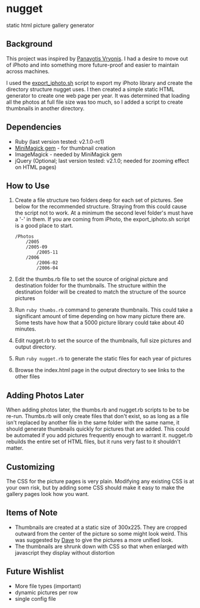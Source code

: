 nugget
======

static html picture gallery generator

## Background

This project was inspired by [Panayotis Vryonis](http://blog.vrypan.net/2013/05/20/leaving-iphoto-for-dropbox/). I had a desire to move out of iPhoto and into something more future-proof and easier to maintain across machines.

I used the [export_iphoto.sh](http://blog.vrypan.net/2013/05/20/leaving-iphoto-for-dropbox/export_iphoto.sh) script to export my iPhoto library and create the directory structure nugget uses. I then created a simple static HTML generator to create one web page per year. It was determined that loading all the photos at full file size was too much, so I added a script to create thumbnails in another directory.

## Dependencies

- Ruby (last version tested: v2.1.0-rc1)
- [MiniMagick gem](https://github.com/minimagick/minimagick) - for thumbnail
creation
- ImageMagick - needed by MiniMagick gem
- jQuery (Optional; last version tested: v2.1.0; needed for zooming effect on HTML pages)

## How to Use

1. Create a file structure two folders deep for each set of pictures. See below for the recommended structure. Straying from this could cause the script not to work. At a minimum the second level folder's must have a '-' in them. If you are coming from iPhoto, the export_iphoto.sh script is a good place to start.
    ```
    /Photos  
	    /2005
		/2005-09
		    /2005-11
	    /2006
		    /2006-02
	    	/2006-04	
    ```

2. Edit the thumbs.rb file to set the source of original picture and destination folder for the thumbnails. The structure within the destination folder will be created to match the structure of the source pictures
3. Run ``ruby thumbs.rb`` command to generate thumbnails. This could take a significant amount of time depending on how many picture there are. Some tests have how that a 5000 picture library could take about 40 minutes.
4. Edit nugget.rb to set the source of the thumbnails, full size pictures and output directory.
5. Run ``ruby nugget.rb`` to generate the static files for each year of pictures
6. Browse the index.html page in the output directory to see links to the other files

## Adding Photos Later

When adding photos later, the thumbs.rb and nugget.rb scripts to be to be re-run. Thumbs.rb will only create files that don't exist, so as long as a file isn't replaced by another file in the same folder with the same name, it should generate thumbnails quickly for pictures that are added. This could be automated if you add pictures frequently enough to warrant it. nugget.rb rebuilds the entire set of HTML files, but it runs very fast to it shouldn't matter.

## Customizing

The CSS for the picture pages is very plain. Modifying any existing CSS is at your own risk, but by adding some CSS should make it easy to make the gallery pages look how you want.

## Items of Note

- Thumbnails are created at a static size of 300x225. They are cropped outward from the center of the picture so some might look weird. This was suggested by [Dave](https://github.com/dpbus) to give the pictures a more unified look.
- The thumbnails are shrunk down with CSS so that when enlarged with javascript they display without distortion

## Future Wishlist

- More file types (important)
- dynamic pictures per row
- single config file